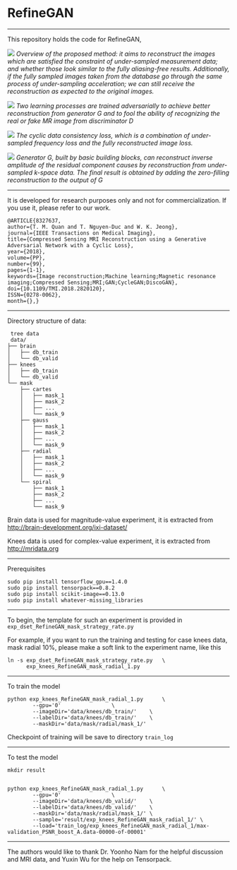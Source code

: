 
# RefineGAN 
----------

This repository holds the code for RefineGAN, 

![](https://raw.githubusercontent.com/tmquan/RefineGAN/master/data/Overview.png "")
*Overview of the proposed method: it aims to reconstruct the images which are satisfied the constraint of under-sampled measurement data; and
whether those look similar to the fully aliasing-free results. Additionally, if the fully sampled images taken from the database go through the same process of
under-sampling acceleration; we can still receive the reconstruction as expected to the original images.*

![](https://raw.githubusercontent.com/tmquan/RefineGAN/master/data/ReconGAN.png "")
*Two learning processes are trained adversarially to achieve better reconstruction from generator G and to fool the ability of recognizing the real or
fake MR image from discriminator D*


![](https://raw.githubusercontent.com/tmquan/RefineGAN/master/data/DualLoss.png "")
*The cyclic data consistency loss, which is a combination of under-sampled frequency loss and the fully reconstructed image loss.*


![](https://raw.githubusercontent.com/tmquan/RefineGAN/master/data/RefineGAN.png "")
*Generator G, built by basic building blocks, can reconstruct inverse amplitude of the residual component causes by reconstruction from under-sampled
k-space data. The final result is obtained by adding the zero-filling reconstruction to the output of G*

----------

It is developed for research purposes only and not for commercialization. 
If you use it, please refer to our work. 

    @ARTICLE{8327637, 
    author={T. M. Quan and T. Nguyen-Duc and W. K. Jeong}, 
    journal={IEEE Transactions on Medical Imaging}, 
    title={Compressed Sensing MRI Reconstruction using a Generative Adversarial Network with a Cyclic Loss}, 
    year={2018}, 
    volume={PP}, 
    number={99}, 
    pages={1-1}, 
    keywords={Image reconstruction;Machine learning;Magnetic resonance imaging;Compressed Sensing;MRI;GAN;CycleGAN;DiscoGAN}, 
    doi={10.1109/TMI.2018.2820120}, 
    ISSN={0278-0062}, 
    month={},}
    
----------
Directory structure of data:

     tree data
     data/
    ├── brain
    │   ├── db_train
    │   └── db_valid
    ├── knees
    │   ├── db_train
    │   └── db_valid
    └── mask
        ├── cartes
        │   ├── mask_1
        │   ├── mask_2
        │   ├── ...
        │   └── mask_9
        ├── gauss
        │   ├── mask_1
        │   ├── mask_2
        │   ├── ...
        │   └── mask_9
        ├── radial
        │   ├── mask_1
        │   ├── mask_2
        │   ├── ...
        │   └── mask_9
        └── spiral
            ├── mask_1
            ├── mask_2
            ├── ...
            └── mask_9

    
    
Brain data is used for magnitude-value experiment, it is extracted from http://brain-development.org/ixi-dataset/ 

Knees data is used for complex-value experiment, it is extracted from http://mridata.org 

----------

Prerequisites

    sudo pip install tensorflow_gpu==1.4.0
	sudo pip install tensorpack==0.8.2
	sudo pip install scikit-image==0.13.0
	sudo pip install whatever-missing_libraries

----------


To begin, the template for such an experiment  is provided in `exp_dset_RefineGAN_mask_strategy_rate.py`

For example, if you want to run the training and testing for case knees data, mask radial 10%, please make a soft link to the experiment name, like this

    ln -s exp_dset_RefineGAN_mask_strategy_rate.py 	 \
		  exp_knees_RefineGAN_mask_radial_1.py

----------

To train the model

    python exp_knees_RefineGAN_mask_radial_1.py  	 \
		    --gpu='0'				 \
		    --imageDir='data/knees/db_train/'    \
		    --labelDir='data/knees/db_train/'    \
		    --maskDir='data/mask/radial/mask_1/' 
		    
Checkpoint of training will be save to directory `train_log`

----------

To test the model

    mkdir result 


    python exp_knees_RefineGAN_mask_radial_1.py  	 \
		    --gpu='0' 				 \
		    --imageDir='data/knees/db_valid/' 	 \
		    --labelDir='data/knees/db_valid/' 	 \
		    --maskDir='data/mask/radial/mask_1/' \
		    --sample='result/exp_knees_RefineGAN_mask_radial_1/' \
		    --load='train_log/exp_knees_RefineGAN_mask_radial_1/max-validation_PSNR_boost_A.data-00000-of-00001'   


----------
The authors would like to thank Dr. Yoonho Nam for the helpful discussion and MRI data, and Yuxin Wu for the help on Tensorpack.


